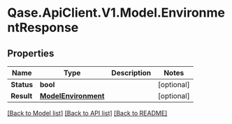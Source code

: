 # Qase.ApiClient.V1.Model.EnvironmentResponse

## Properties

Name | Type | Description | Notes
------------ | ------------- | ------------- | -------------
**Status** | **bool** |  | [optional] 
**Result** | [**ModelEnvironment**](ModelEnvironment.md) |  | [optional] 

[[Back to Model list]](../../README.md#documentation-for-models) [[Back to API list]](../../README.md#documentation-for-api-endpoints) [[Back to README]](../../README.md)

